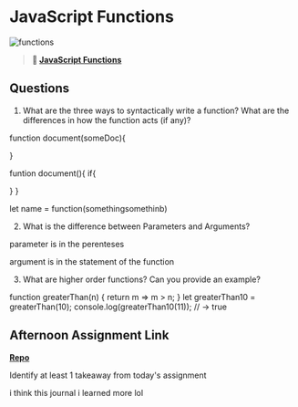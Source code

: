 # JavaScript Functions

![functions](https://bcw.blob.core.windows.net/public/img/function-anatomy.jpg)

> **📖 [JavaScript Functions](https://codeworksacademy.com/fs-student-guide/resources/wk2/02-Functions)**

## Questions

1. What are the three ways to syntactically write a function? What are the differences in how the function acts (if any)?

function document(someDoc){

}


funtion document(){
if{

}
}

let name = function(somethingsomethinb)

2. What is the difference between Parameters and Arguments?

parameter is in the perenteses 

argument is in the statement of the function

3. What are higher order functions? Can you provide an example?

function greaterThan(n) {
  return m => m > n;
}
let greaterThan10 = greaterThan(10);
console.log(greaterThan10(11));
// → true

## Afternoon Assignment Link

**[Repo](https://github.com/tonyware2009/<javaday2.git>)**

Identify at least 1 takeaway from today's assignment

i think this journal i learned more lol